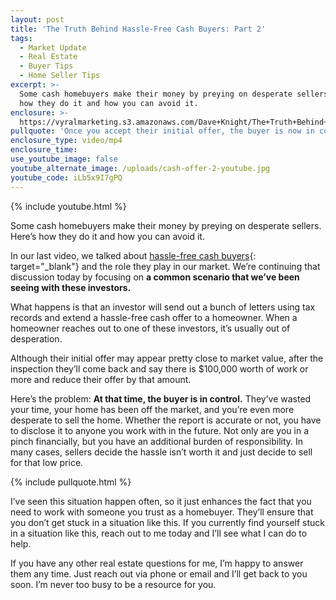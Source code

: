 ```yaml
---
layout: post
title: 'The Truth Behind Hassle-Free Cash Buyers: Part 2'
tags:
  - Market Update
  - Real Estate
  - Buyer Tips
  - Home Seller Tips
excerpt: >-
  Some cash homebuyers make their money by preying on desperate sellers. Here’s
  how they do it and how you can avoid it.
enclosure: >-
  https://vyralmarketing.s3.amazonaws.com/Dave+Knight/The+Truth+Behind+Hassle-Free+Cash+Buyers-+Part+2.mp4
pullquote: 'Once you accept their initial offer, the buyer is now in control.'
enclosure_type: video/mp4
enclosure_time:
use_youtube_image: false
youtube_alternate_image: /uploads/cash-offer-2-youtube.jpg
youtube_code: iLb5x9I7gPQ
---
```


{% include youtube.html %}

Some cash homebuyers make their money by preying on desperate sellers. Here’s how they do it and how you can avoid it.

In our last video, we talked about [hassle-free cash buyers](https://daveknightsells.com/what-do-you-do-about-hassle-free-cash-offers.html){: target="_blank"} and the role they play in our market. We’re continuing that discussion today by focusing on **a common scenario that we’ve been seeing with these investors.**

What happens is that an investor will send out a bunch of letters using tax records and extend a hassle-free cash offer to a homeowner. When a homeowner reaches out to one of these investors, it’s usually out of desperation.&nbsp;

Although their initial offer may appear pretty close to market value, after the inspection they’ll come back and say there is $100,000 worth of work or more and reduce their offer by that amount.

Here’s the problem: **At that time, the buyer is in control.** They’ve wasted your time, your home has been off the market, and you’re even more desperate to sell the home. Whether the report is accurate or not, you have to disclose it to anyone you work with in the future. Not only are you in a pinch financially, but you have an additional burden of responsibility. In many cases, sellers decide the hassle isn’t worth it and just decide to sell for that low price.&nbsp;

{% include pullquote.html %}

I’ve seen this situation happen often, so it just enhances the fact that you need to work with someone you trust as a homebuyer. They’ll ensure that you don’t get stuck in a situation like this. If you currently find yourself stuck in a situation like this, reach out to me today and I’ll see what I can do to help.

If you have any other real estate questions for me, I’m happy to answer them any time. Just reach out via phone or email and I’ll get back to you soon. I’m never too busy to be a resource for you.